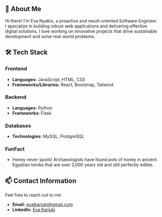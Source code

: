 ## 👋 About Me
Hi there! I'm Eva Nyakio, a proactive and result-oriented Software Engineer. I specialize in building robust web applications and delivering effective digital solutions. I love working on innovative projects that drive sustainable development and solve real-world problems.

## 🛠️ Tech Stack
### Frontend
- **Languages:** JavaScript, HTML, CSS
- **Frameworks/Libraries:** React, Bootstrap, Tailwind

### Backend
- **Languages:** Python
- **Frameworks:** Flask

### Databases
- **Technologies:** MySQL, PostgreSQL

### FunFact
- Honey never spoils! Archaeologists have found pots of honey in ancient Egyptian tombs that are over 3,000 years old and still perfectly edible.

## 📫 Contact Information
Feel free to reach out to me:
- **Email:** [evalkariuki@gmail.com](mailto:evalkariuki@gmail.com)
- **LinkedIn:** [Eva Kariuki](https://www.linkedin.com/in/evalyne-kariuki-74205b161/)
